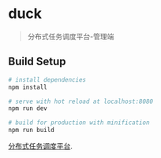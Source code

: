 # duck

> 分布式任务调度平台-管理端
## Build Setup

``` bash
# install dependencies
npm install

# serve with hot reload at localhost:8080
npm run dev

# build for production with minification
npm run build
```


[分布式任务调度平台](https://github.com/busgo/forest).

